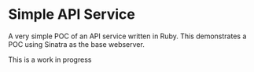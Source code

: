 Simple API Service
==================

A very simple POC of an API service written in Ruby. This demonstrates a POC
using Sinatra as the base webserver. 

This is a work in progress
